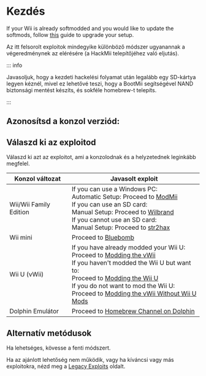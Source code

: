 # Kezdés

If your Wii is already softmodded and you would like to update the softmods, follow [this](hackmii) guide to upgrade your setup.

Az itt felsorolt exploitok mindegyike különböző módszer ugyanannak a végeredménynek az elérésére (a HackMii telepítőjéhez való eljutás).

::: info

Javasoljuk, hogy a kezdeti hackelési folyamat után legalább egy SD-kártya legyen kéznél, mivel ez lehetővé teszi, hogy a BootMii segítségével NAND biztonsági mentést készíts, és sokféle homebrew-t telepíts.

:::

## Azonosítsd a konzol verziód:

<!--@include: @/_include/identify-console.html -->

## Válaszd ki az exploitod

Válaszd ki azt az exploitot, ami a konzolodnak és a helyzetednek leginkább megfelel.

| Konzol változat                 | Javasolt exploit                                                                                                                                                                                                                                                                                                                                                              |
| ------------------------------- | ----------------------------------------------------------------------------------------------------------------------------------------------------------------------------------------------------------------------------------------------------------------------------------------------------------------------------------------------------------------------------- |
| Wii/Wii Family Edition          | If you can use a Windows PC:<br> Automatic Setup: Proceed to [ModMii](modmii)<br> If you can use an SD card:<br> Manual Setup: Proceed to [Wilbrand](wilbrand)<br> If you cannot use an SD card:<br> Manual Setup: Proceed to [str2hax](str2hax)<br>                          |
| Wii mini                        | Proceed to [Bluebomb](bluebomb)                                                                                                                                                                                                                                                                                                                                               |
| Wii U (vWii) | If you have already modded your Wii U:<br> Proceed to [Modding the vWii](vwii-homebrew-channel)<br> If you haven't modded the Wii U but want to:<br> Proceed to [Modding the Wii U](https://wiiu.hacks.guide)<br> If you do not want to mod the Wii U:<br> Proceed to [Modding the vWii Without Wii U Mods](wiiu-nand-dumper) |
| Dolphin Emulátor                | Proceed to [Homebrew Channel on Dolphin](homebrew-dolphin)                                                                                                                                                                                                                                                                                                                    |

## Alternatív metódusok

Ha lehetséges, kövesse a fenti módszert.

Ha az ajánlott lehetőség nem működik, vagy ha kíváncsi vagy más exploitokra, nézd meg a [Legacy Exploits](legacy-exploits) oldalt.
